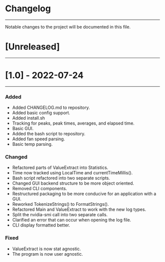 # Changelog
___
Notable changes to the project will be documented in this file.

# [Unreleased]
___
# [1.0] - 2022-07-24
___



### Added

- Added CHANGELOG.md to repository.
- Added basic config support.
- Added install.sh
- Tracking for peaks, peak times, averages, and elapsed time.
- Basic GUI.
- Added the bash script to repository.
- Added fan speed parsing.
- Basic temp parsing.

### Changed

- Refactored parts of ValueExtract into Statistics.
- Time now tracked using LocalTime and currentTimeMillis().
- Bash script refactored into two separate scripts.
- Changed GUI backend structure to be more object oriented.
- Removed CLI components.
- Restructured packaging to be more conducive for an application with a GUI.
- Reworked TokenizeStrings() to FormatStrings().
- Refactored Main and ValueExtract to work with the new log types.
- Split the nvidia-smi call into two separate calls.
- Clarified an error that can occur when opening the log file.
- CLI display formatted better.

### Fixed

- ValueExtract is now stat agnostic.
- The program is now user agnostic.